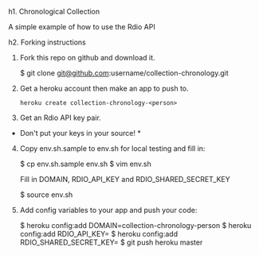h1. Chronological Collection

A simple example of how to use the Rdio API

h2. Forking instructions

1. Fork this repo on github and download it.

    $ git clone git@github.com:username/collection-chronology.git

2. Get a heroku account then make an app to push to.

    `heroku create collection-chronology-<person>`

3. Get an Rdio API key pair.

* Don't put your keys in your source! *

4. Copy env.sh.sample to env.sh for local testing and fill in:

    $ cp env.sh.sample env.sh
    $ vim env.sh

   Fill in DOMAIN, RDIO_API_KEY and RDIO_SHARED_SECRET_KEY

    $ source env.sh

5. Add config variables to your app and push your code:

    $ heroku config:add DOMAIN=collection-chronology-person
    $ heroku config:add RDIO_API_KEY=<your key>
    $ heroku config:add RDIO_SHARED_SECRET_KEY=<your key>
    $ git push heroku master
